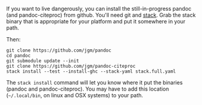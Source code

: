 If you want to live dangerously, you can install the still-in-progress pandoc (and pandoc-citeproc) from github.  You'll need git and [stack](https://github.com/commercialhaskell/stack/releases).  Grab the stack binary that is appropriate for your platform and put it somewhere in your path.

Then:

    git clone https://github.com/jgm/pandoc
    cd pandoc
    git submodule update --init
    git clone https://github.com/jgm/pandoc-citeproc
    stack install --test --install-ghc --stack-yaml stack.full.yaml

The `stack install` command will let you know where it put the binaries (pandoc and pandoc-citeproc).  You may have to add this location (`~/.local/bin`, on linux and OSX systems) to your path.

